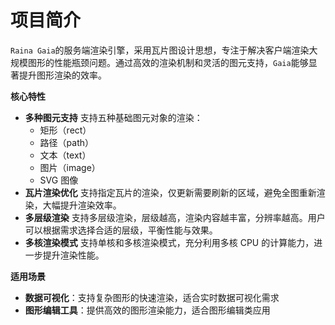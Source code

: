 # 项目简介

`Raina Gaia`的服务端渲染引擎，采用瓦片图设计思想，专注于解决客户端渲染大规模图形的性能瓶颈问题。通过高效的渲染机制和灵活的图元支持，`Gaia`能够显著提升图形渲染的效率。

**核心特性**

- **多种图元支持**
  支持五种基础图元对象的渲染：
  - 矩形（rect）
  - 路径（path）
  - 文本（text）
  - 图片（image）
  - SVG 图像
- **瓦片渲染优化**
  支持指定瓦片的渲染，仅更新需要刷新的区域，避免全图重新渲染，大幅提升渲染效率。
- **多层级渲染**
  支持多层级渲染，层级越高，渲染内容越丰富，分辨率越高。用户可以根据需求选择合适的层级，平衡性能与效果。
- **多核渲染模式**
  支持单核和多核渲染模式，充分利用多核 CPU 的计算能力，进一步提升渲染性能。

**适用场景**

- **数据可视化**：支持复杂图形的快速渲染，适合实时数据可视化需求
- **图形编辑工具**：提供高效的图形渲染能力，适合图形编辑类应用
